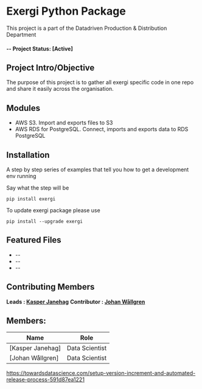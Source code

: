 # Exergi Python Package
This project is a part of the Datadriven Production & Distribution Department 

#### -- Project Status: [Active]

## Project Intro/Objective
The purpose of this project is to gather all exergi specific code in one repo and share it easily across the organisation. 

## Modules
* AWS S3. Import and exports files to S3
* AWS RDS for PostgreSQL. Connect, imports and exports data to RDS PostgreSQL

## Installation
A step by step series of examples that tell you how to get a development env running

Say what the step will be

```
pip install exergi
```

To update exergi package please use 

```
pip install --upgrade exergi 
```

## Featured Files
* --
* --
* --

## Contributing Members

**Leads : [Kasper Janehag](https://gitlab.stockholmexergi.io/kasper.janehag)**
**Contributor : [Johan Wållgren](https://gitlab.stockholmexergi.io/kasper.janehag)**

## Members:

|Name     |  Role  | 
|---------|-----------------|
|[Kasper Janehag] | Data Scientist        |
|[Johan Wållgren] | Data Scientist         |

https://towardsdatascience.com/setup-version-increment-and-automated-release-process-591d87ea1221